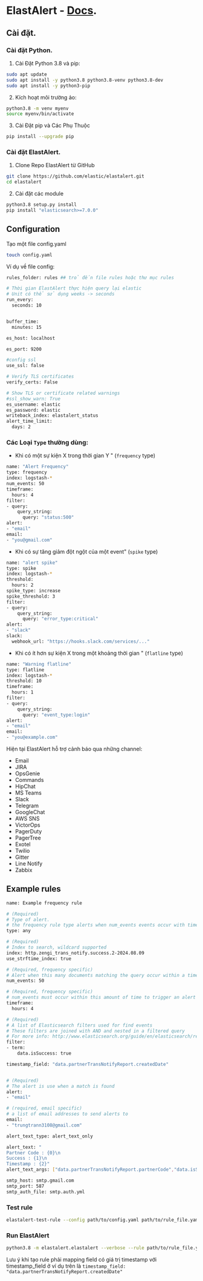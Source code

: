 # ElastAlert - [Docs](http://elastalert.readthedocs.org).
## Cài đặt.

### Cài đặt Python.
 1. Cài Đặt Python 3.8 và pip:
```bash
sudo apt update
sudo apt install -y python3.8 python3.8-venv python3.8-dev
sudo apt install -y python3-pip
```
2. Kích hoạt môi trường ảo:
```bash
python3.8 -m venv myenv
source myenv/bin/activate
```
3. Cài Đặt pip và Các Phụ Thuộc
```bash 
pip install --upgrade pip
```

### Cài đặt ElastAlert.
1. Clone Repo ElastAlert từ GitHub
```bash
git clone https://github.com/elastic/elastalert.git
cd elastalert
```
2. Cài đặt các module
```bash 
python3.8 setup.py install
pip install "elasticsearch>=7.0.0"
```
## Configuration
Tạo một file config.yaml
```bash
touch config.yaml
```
Ví dụ về file config:
```bash
rules_folder: rules ## trỏ đến file rules hoặc thư mục rules

# Thời gian ElastAlert thực hiện query lại elastic
# Unit có thể sử dụng weeks -> seconds
run_every:
  seconds: 10


buffer_time:
  minutes: 15

es_host: localhost

es_port: 9200

#config ssl
use_ssl: false

# Verify TLS certificates
verify_certs: False

# Show TLS or certificate related warnings
#ssl_show_warn: True
es_username: elastic
es_password: elastic
writeback_index: elastalert_status
alert_time_limit:
  days: 2

```
### Các Loại `Type` thường dùng:

- Khi có một sự kiện X trong thời gian Y " (``frequency`` type)
```bash
name: "Alert Frequency"
type: frequency
index: logstash-*
num_events: 50
timeframe:
  hours: 4
filter:
- query:
    query_string:
      query: "status:500"
alert:
- "email"
email:
- "you@gmail.com"
```

- Khi có sự tăng giảm đột ngột của một event" (``spike`` type)
```bash
name: "alert spike"
type: spike
index: logstash-*
threshold:
  hours: 2
spike_type: increase
spike_threshold: 3
filter:
- query:
    query_string:
      query: "error_type:critical"
alert:
- "slack"
slack:
  webhook_url: "https://hooks.slack.com/services/..."
```
- Khi có ít hơn sự kiện X trong một khoảng thời gian " (``flatline`` type)
```bash
name: "Warning flatline"
type: flatline
index: logstash-*
threshold: 10
timeframe:
  hours: 1
filter:
- query:
    query_string:
      query: "event_type:login"
alert:
- "email"
email:
- "you@example.com"

```


Hiện tại ElastAlert hỗ trợ cảnh báo qua những channel:

- Email
- JIRA
- OpsGenie
- Commands
- HipChat
- MS Teams
- Slack
- Telegram
- GoogleChat
- AWS SNS
- VictorOps
- PagerDuty
- PagerTree
- Exotel
- Twilio
- Gitter
- Line Notify
- Zabbix


## Example rules

```bash
name: Example frequency rule

# (Required)
# Type of alert.
# the frequency rule type alerts when num_events events occur with timeframe time
type: any

# (Required)
# Index to search, wildcard supported
index: http.zengi_trans_notify.success.2-2024.08.09
use_strftime_index: true

# (Required, frequency specific)
# Alert when this many documents matching the query occur within a timeframe
num_events: 50

# (Required, frequency specific)
# num_events must occur within this amount of time to trigger an alert
timeframe:
  hours: 4

# (Required)
# A list of Elasticsearch filters used for find events
# These filters are joined with AND and nested in a filtered query
# For more info: http://www.elasticsearch.org/guide/en/elasticsearch/reference/current/query-dsl.html
filter:
- term:
    data.isSuccess: true

timestamp_field: "data.partnerTransNotifyReport.createdDate"


# (Required)
# The alert is use when a match is found
alert:
- "email"

# (required, email specific)
# a list of email addresses to send alerts to
email:
- "trungtrann3108@gmail.com"

alert_text_type: alert_text_only

alert_text: "
Partner Code : {0}\n
Success : {1}\n
Timestamp : {2}"
alert_text_args: ["data.partnerTransNotifyReport.partnerCode","data.isSuccess","data.partnerTransNotifyReport.createdDate"]

smtp_host: smtp.gmail.com
smtp_port: 587
smtp_auth_file: smtp.auth.yml

```

### Test rule 

```bash
elastalert-test-rule --config path/to/config.yaml path/to/rule_file.yaml
```

### Run ElastAlert
```bash
python3.8 -m elastalert.elastalert --verbose --rule path/to/rule_file.yaml
```

Lưu ý khi tạo rule phải mapping field có giá trị timestamp với timestamp_field ở ví dụ trên là `timestamp_field: "data.partnerTransNotifyReport.createdDate"`